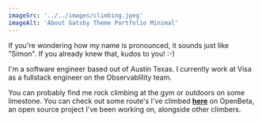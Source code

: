 ```yaml
---
imageSrc: '../../images/climbing.jpeg'
imageAlt: 'About Gatsby Theme Portfolio Minimal'
---
```


If you're wondering how my name is pronounced, it sounds just like "Simon". If you already knew that, kudos to you! :-)

I'm a software engineer based out of Austin Texas. I currently work at Visa as a fullstack engineer on the Observablility team.

You can probably find me rock climbing at the gym or outdoors on some limestone. You can check out some route's I've climbed <a style="font-weight: bold; text-decoration: underline;" href="https://openbeta.io/u/wawaloo_17">here</a> on OpenBeta, an open source project I've been working on, alongside other climbers.
